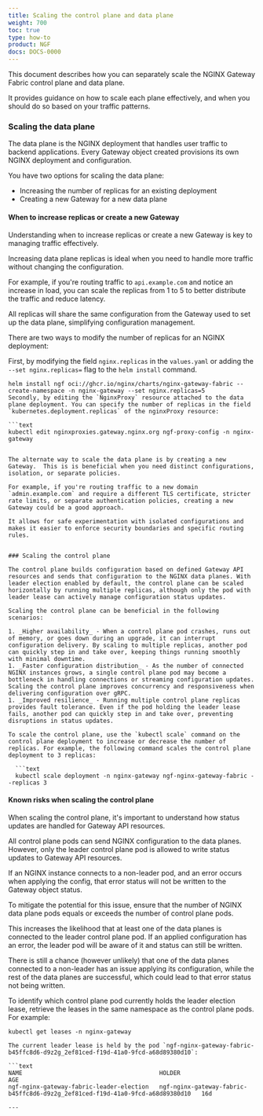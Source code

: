 ```yaml
---
title: Scaling the control plane and data plane
weight: 700
toc: true
type: how-to
product: NGF
docs: DOCS-0000
---
```


This document describes how you can separately scale the NGINX Gateway Fabric control plane and data plane.

It provides guidance on how to scale each plane effectively, and when you should do so based on your traffic patterns.


### Scaling the data plane

The data plane is the NGINX deployment that handles user traffic to backend applications. Every Gateway object created provisions its own NGINX deployment and configuration. 

You have two options for scaling the data plane:

- Increasing the number of replicas for an existing deployment
- Creating a new Gateway for a new data plane

#### When to increase replicas or create a new Gateway

Understanding when to increase replicas or create a new Gateway is key to managing traffic effectively.

Increasing data plane replicas is ideal when you need to handle more traffic without changing the configuration. 

For example, if you're routing traffic to `api.example.com` and notice an increase in load, you can scale the replicas from 1 to 5 to better distribute the traffic and reduce latency. 

All replicas will share the same configuration from the Gateway used to set up the data plane, simplifying configuration management.

There are two ways to modify the number of replicas for an NGINX deployment:

First, by modifying the field `nginx.replicas` in the `values.yaml` or adding the `--set nginx.replicas=` flag to the `helm install` command.

```text
helm install ngf oci://ghcr.io/nginx/charts/nginx-gateway-fabric --create-namespace -n nginx-gateway --set nginx.replicas=5
Secondly, by editing the `NginxProxy` resource attached to the data plane deployment. You can specify the number of replicas in the field `kubernetes.deployment.replicas` of the nginxProxy resource:

```text
kubectl edit nginxproxies.gateway.nginx.org ngf-proxy-config -n nginx-gateway


The alternate way to scale the data plane is by creating a new Gateway.  This is is beneficial when you need distinct configurations, isolation, or separate policies. 

For example, if you're routing traffic to a new domain `admin.example.com` and require a different TLS certificate, stricter rate limits, or separate authentication policies, creating a new Gateway could be a good approach. 

It allows for safe experimentation with isolated configurations and makes it easier to enforce security boundaries and specific routing rules.


### Scaling the control plane

The control plane builds configuration based on defined Gateway API resources and sends that configuration to the NGINX data planes. With leader election enabled by default, the control plane can be scaled horizontally by running multiple replicas, although only the pod with leader lease can actively manage configuration status updates. 

Scaling the control plane can be beneficial in the following scenarios:

1. _Higher availability_ - When a control plane pod crashes, runs out of memory, or goes down during an upgrade, it can interrupt configuration delivery. By scaling to multiple replicas, another pod can quickly step in and take over, keeping things running smoothly with minimal downtime.
1. _Faster configuration distribution_ - As the number of connected NGINX instances grows, a single control plane pod may become a bottleneck in handling connections or streaming configuration updates. Scaling the control plane improves concurrency and responsiveness when delivering configuration over gRPC.
1. _Improved resilience_ - Running multiple control plane replicas provides fault tolerance. Even if the pod holding the leader lease fails, another pod can quickly step in and take over, preventing disruptions in status updates.

To scale the control plane, use the `kubectl scale` command on the control plane deployment to increase or decrease the number of replicas. For example, the following command scales the control plane deployment to 3 replicas:

  ```text
  kubectl scale deployment -n nginx-gateway ngf-nginx-gateway-fabric --replicas 3
  ```

#### Known risks when scaling the control plane

When scaling the control plane, it's important to understand how status updates are handled for Gateway API resources.

All control plane pods can send NGINX configuration to the data planes. However, only the leader control plane pod is allowed to write status updates to Gateway API resources. 

If an NGINX instance connects to a non-leader pod, and an error occurs when applying the config, that error status will not be written to the Gateway object status. 

To mitigate the potential for this issue, ensure that the number of NGINX data plane pods equals or exceeds the number of control plane pods. 

This increases the likelihood that at least one of the data planes is connected to the leader control plane pod. If an applied configuration has an error, the leader pod will be aware of it and status can still be written.

There is still a chance (however unlikely) that one of the data planes connected to a non-leader has an issue applying its configuration, while the rest of the data planes are successful, which could lead to that error status not being written.

To identify which control plane pod currently holds the leader election lease, retrieve the leases in the same namespace as the control plane pods. For example:

```text
kubectl get leases -n nginx-gateway

The current leader lease is held by the pod `ngf-nginx-gateway-fabric-b45ffc8d6-d9z2g_2ef81ced-f19d-41a0-9fcd-a68d89380d10`:

```text
NAME                                       HOLDER                                                                          AGE
ngf-nginx-gateway-fabric-leader-election   ngf-nginx-gateway-fabric-b45ffc8d6-d9z2g_2ef81ced-f19d-41a0-9fcd-a68d89380d10   16d

---